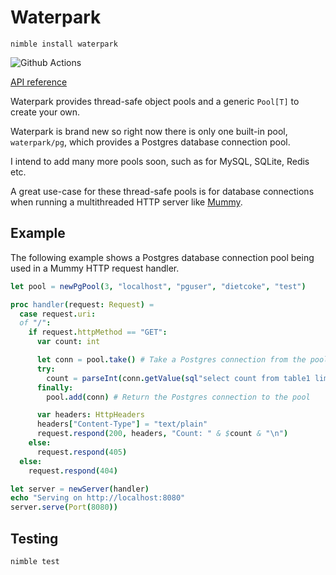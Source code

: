 # Waterpark

`nimble install waterpark`

![Github Actions](https://github.com/guzba/waterpark/workflows/Github%20Actions/badge.svg)

[API reference](https://nimdocs.com/guzba/waterpark)

Waterpark provides thread-safe object pools and a generic `Pool[T]` to create your own.

Waterpark is brand new so right now there is only one built-in pool, `waterpark/pg`, which provides a Postgres database connection pool.

I intend to add many more pools soon, such as for MySQL, SQLite, Redis etc.

A great use-case for these thread-safe pools is for database connections when running
a multithreaded HTTP server like [Mummy](https://github.com/guzba/mummy).

## Example

The following example shows a Postgres database connection pool being used in a Mummy HTTP request handler.

```nim
let pool = newPgPool(3, "localhost", "pguser", "dietcoke", "test")

proc handler(request: Request) =
  case request.uri:
  of "/":
    if request.httpMethod == "GET":
      var count: int

      let conn = pool.take() # Take a Postgres connection from the pool
      try:
        count = parseInt(conn.getValue(sql"select count from table1 limit 1"))
      finally:
        pool.add(conn) # Return the Postgres connection to the pool

      var headers: HttpHeaders
      headers["Content-Type"] = "text/plain"
      request.respond(200, headers, "Count: " & $count & "\n")
    else:
      request.respond(405)
  else:
    request.respond(404)

let server = newServer(handler)
echo "Serving on http://localhost:8080"
server.serve(Port(8080))
```

## Testing

`nimble test`
